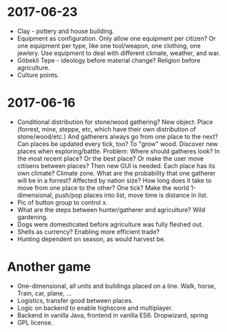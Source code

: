 # 2017-06-23

* Clay - pottery and house building.
* Equipment as configuration. Only allow one equipment per citizen? Or one equipment per type, like one tool/weapon, one clothing, one jewlery. Use equipment to deal with different climate, weather, and war.
* Göbekli Tepe - ideology before material change? Religion before agriculture.
* Culture points.

# 2017-06-16

* Conditional distribution for stone/wood gathering? New object: Place (forrest, mine, steppe, etc, which have their own distribution of stone/wood/etc.) And gatherers always go from one place to the next? Can places be updated every tick, too? To "grow" wood. Discover new places when exploring/battle. Problem: Where should gatheres look? In the most recent place? Or the best place? Or make the user move citisens between places? Then new GUI is needed. Each place has its own climate? Climate zone. What are the probability that one gatherer will be in a forrest? Affected by nation size? How long does it take to move from one place to the other? One tick? Make the world 1-dimensional, push/pop places into list, move time is distance in list.
* Pic of button group to control x.
* What are the steps between hunter/gatherer and agriculture? Wild gardening.
* Dogs were domesticated before agriculture was fully fleshed out.
* Shells as currency? Enabling more efficient trade?
* Hunting dependent on season, as would harvest be.

# Another game

* One-dimensional, all units and buildings placed on a line.
    Walk, horse, Train, car, plane, ...
* Logistics, transfer good between places.
* Logic on backend to enable highscore and multiplayer.
* Backend in vanilla Java, frontend in vanilla ES6.
    Dropwizard, spring
* GPL license.
